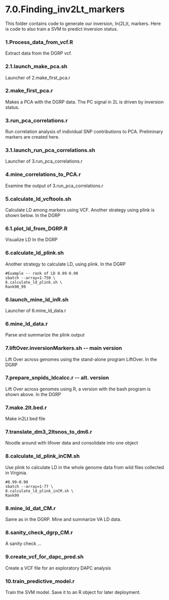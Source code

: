 # 7.0.Finding_inv2Lt_markers

This folder contains code to generate our inversion, In(2L)t, markers. Here is code to also train a SVM to predict inversion status.


### 1.Process_data_from_vcf.R
Extract data from the DGRP vcf.

### 2.1.launch_make_pca.sh
Launcher of  2.make_first_pca.r

### 2.make_first_pca.r
Makes a PCA with the DGRP data. The PC signal in 2L is driven by inversion status.

### 3.run_pca_correlations.r
Run correlation analysis of individual SNP contributions to PCA. Preliminary markers are created here. 

### 3.1.launch_run_pca_correlations.sh
Launcher of 3.run_pca_correlations.r

### 4.mine_correlations_to_PCA.r
Examine the output of 3.run_pca_correlations.r

### 5.calculate_ld_vcftools.sh
Calculate LD among markers using VCF. Another strategy using plink is shown below. In the DGRP

### 6.1.plot_ld_from_DGRP.R
Visualize LD In the DGRP

### 6.calculate_ld_plink.sh
Another strategy to calculate LD, using plink. In the DGRP
```
#Example -- rank of LD 0.99-0.90
sbatch --array=1-750 \
6.calculate_ld_plink.sh \
Rank90_99
```
### 6.launch_mine_ld_inR.sh
Launcher of  6.mine_ld_data.r

### 6.mine_ld_data.r
Parse and summarize the plink output

### 7.liftOver.inversionMarkers.sh -- main version
Lift Over across genomes using the stand-alone program LiftOver. In the DGRP

### 7.prepare_snpids_ldcalcc.r -- alt. version
Lift Over across genomes using R, a version with the bash program is shown above. In the DGRP

### 7.make.2lt.bed.r
Make in2Lt bed file

### 7.translate_dm3_2ltsnos_to_dm6.r
Noodle around with lifover data and consolidate into one object

### 8.calculate_ld_plink_inCM.sh
Use plink to calculate LD in the whole genome data from wild flies collected in Virginia.
```
#0.99-0.90
sbatch --array=1-77 \
8.calculate_ld_plink_inCM.sh \
Rank99
```
### 8.mine_ld_dat_CM.r
Same as in the DGRP. Mine and summarize VA LD data.

### 8.sanity_check_dgrp_CM.r
A sanity check ...

### 9.create_vcf_for_dapc_pred.sh
Create a VCF file for an exploratory DAPC analysis

### 10.train_predictive_model.r
Train the SVM model. Save it to an R object for later deployment. 
